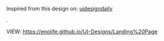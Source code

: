 Inspired from this design on: [uidesigndaily](https://uidesigndaily.com/posts/sketch-landing-page-website-header-day-1134)



.



VIEW: https://enolife.github.io/UI-Designs/Landing%20Page
